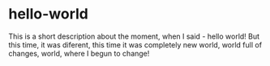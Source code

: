 # hello-world
This is a short description about the moment, when I said - hello world! But this time, it was diferent, this time it was completely new world, world full of changes, world, where I begun to change!
